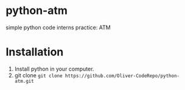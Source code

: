 # python-atm
simple python code interns practice: ATM

# Installation
1. Install python in your computer.  
2. git clone ```git clone https://github.com/Oliver-CodeRepo/python-atm.git```

